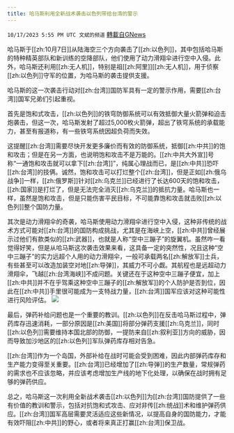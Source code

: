 ```yaml
---
title: 哈马斯利用全新战术袭击以色列带给台湾的警示
---
```

`10/17/2023 5:55 PM UTC 文斌的频道` [轉載自GNews](https://gnews.org/articles/1846205)


哈马斯于[[zh:10月7日]]从陆海空三个方向袭击了[[zh:以色列]]，其中包括哈马斯的特种精英部队和新训练的空降部队，他们使用了动力滑翔伞进行空中入侵。此外，哈马斯还利用[[zh:无人机]]，特别是祖[[zh:阿里]][[zh:无人机]]，用于侦察[[zh:以色列]]守军的位置，为哈马斯的袭击提供支援。

哈马斯的这一次袭击行动对[[zh:台湾]]国防军具有一定的警示作用，需要[[zh:台湾]]国军兄弟们引起重视。

首先是饱和式攻击，[[zh:以色列]]的铁穹防御系统可以有效抵御大量火箭弹和迫击炮袭击，但这一次，哈马斯发射了超过5,000枚火箭弹，超出了铁穹系统的承载能力，甚至有报道称，有一些铁穹系统因超负荷而失效。

这提醒[[zh:台湾]]需要尽快开发更多廉价而有效的防御系统，抵御[[zh:中共]]的饱和攻击；但是在另一方面，也说明饱和攻击不是万能的。[[zh:中共大外宣]]号称“一通饱和攻击就可以拿下[[zh:台湾]]”，纯属心理战而已，是[[zh:中共]]恐吓[[zh:台湾]]的技俩。诚然，饱和攻击可以打烂整个[[zh:台湾]]，但是正如[[zh:俄乌战争]]一样，[[zh:俄罗斯]]针对[[zh:乌克兰]]已经进行了长达600天的饱和攻击，[[zh:国家]]是打烂了，但是无法完全消灭[[zh:乌克兰]]的抵抗力量。哈马斯也一样，虽然是饱和攻击，但是只能伤害平民目标，不可能靠饱和攻击就击败[[zh:以色列]]整个国防力量。

其次是动力滑翔伞的奇袭，哈马斯使用动力滑翔伞进行空中入侵，这种非传统的战术方式可能对[[zh:台湾]]的国防构成挑战，尤其是在海峡上空，[[zh:中共]]曾经展示过他们有款类似的[[zh:武器]]，也就是人称“空中三蹦子”的旋翼机。虽然咋一看觉得好笑，但是从哈马斯这次袭击效果来看，这具备一定的突然性，况且这种“空中三蹦子”的实力远超个人用的动力滑翔伞，一般可承载两名[[zh:解放军]]士兵，有些甚至可以改造加装空对地[[zh:导弹]]，其威力不可小觑。其航程也是远超动力滑翔伞，飞越[[zh:台湾海峡]]不成问题。关键还在于这种空中三蹦子便宜，加上[[zh:中共]]并不在乎驾乘这种空中三蹦子的[[zh:解放军]]的个人防护是否到位，因此在[[zh:中共]]手里很可能成为一支特战力量，[[zh:台湾]]国军应该对这种可能性进行风险评估。
![](ipfs://QmNMW2FQ9UYrsiwohbVDSKErJG5VNH1nEotQaXDzScnRVt?.png)


最后，弹药补给问题也是一个重要的教训。[[zh:以色列]]在反击哈马斯过程中，弹药库存迅速消耗，一部分原因是[[zh:美国]]将部分弹药支援[[zh:乌克兰]]，同时[[zh:以色列]]需要维持本国北部的防御，一提防来自[[zh:叙利亚]]方向的威胁，因而导致加沙地区的[[zh:以色列]]军队弹药库存相对告急。

[[zh:台湾]]作为一个岛国，外部补给在战时可能会受到困难，因此内部弹药库存和生产能力变得至关重要。[[zh:台湾]]已经增加了[[zh:导弹]]的生产数量，常规弹药的需求也不应该忽略，并应该考虑增加生产线的地下化处理，以确保在战时拥有足够的弹药供应。

总之，哈马斯这一次利用全新战术袭击[[zh:以色列]]为[[zh:台湾]]国防提供了一些有价值的教训和警示，包括对抗饱和式攻击、应对非传[[zh:统战]]术和维护弹药供应。[[zh:台湾]]国军高层需要灵活适应这些新情况，以提高自身的国防能力，才能有效吓阻[[zh:中共]]的野心，或者将来真正打赢[[zh:台湾]]保卫战。
